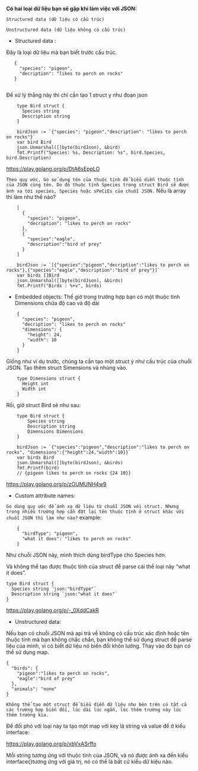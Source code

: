 **Có hai loại dữ liệu bạn sẽ gặp khi làm việc với JSON:**

`Structured data (dữ liệu có cấu trúc)`

`Unstructured data (dữ liệu không có cấu trúc)`

-  Structured data : 

Đây là loại dữ liệu mà bạn biết trước cấu trúc. 

``` 
   {
     "species": "pigeon",
     "decription": "likes to perch on rocks"
   }
    
```
Để xử lý thằng này thì chỉ cần tạo 1 struct y như đoạn json 
```
    type Bird struct {
      Species string
      Description string
    }
```
```
    birdJson := `{"species": "pigeon","description": "likes to perch on rocks"}`
    var bird Bird	
    json.Unmarshal([]byte(birdJson), &bird)
    fmt.Printf("Species: %s, Description: %s", bird.Species, bird.Description)
```
https://play.golang.org/p/DtA6sEppLO

``
Theo quy ước, Go sử dụng tên của thuộc tính để biểu diễn thuộc tính của JSON cùng tên. Do đó thuộc tính Species trong struct Bird sẽ được ánh xạ tới species, Species hoặc sPeCiEs của chuỗi JSON.
``
Nếu là array thì làm như thế nào? 
```
    [
      {
        "species": "pigeon",
        "decription": "likes to perch on rocks"
      },
      {
        "species":"eagle",
        "description":"bird of prey"
      }
    ]
```
```
    birdJson := `[{"species":"pigeon","decription":"likes to perch on rocks"},{"species":"eagle","description":"bird of prey"}]`
    var birds []Bird
    json.Unmarshal([]byte(birdJson), &birds)
    fmt.Printf("Birds : %+v", birds)
```
- Embedded objects:
Thế giờ trong trường hợp bạn có một thuộc tính Dimensions chứa độ cao và độ dài 
```
    {
      "species": "pigeon",
      "decription": "likes to perch on rocks"
      "dimensions": {
        "height": 24,
        "width": 10
      }
    }
```

Giống như ví dụ trước, chúng ta cần tạo một struct ý như cấu trúc của chuỗi JSON. Tạo thêm struct Simensions và nhúng vào.

```
    type Dimensions struct {
      Height int
      Width int
    }
``` 

 
Rồi, giờ struct Bird sẽ như sau:
```
    type Bird struct {
        Species string
        Description string
        Dimensions Dimensions
    }
```

```
    birdJson := `{"species":"pigeon","description":"likes to perch on rocks", "dimensions":{"height":24,"width":10}}`
    var birds Bird
    json.Unmarshal([]byte(birdJson), &birds)
    fmt.Printf(bird)
    // {pigeon likes to perch on rocks {24 10}}
```

https://play.golang.org/p/zOUMUNH4w9

- Custom attribute names:

``
Go dùng quy ước để ánh xạ dữ liệu từ chuỗi JSON với struct. Nhưng trong nhiều trường hợp cần đặt lại tên thuộc tính ở struct khác với chuỗi JSON thì làm như nào?
``
example: 
```
    {
      "birdType": "pigeon",
      "what it does": "likes to perch on rocks"
    }
```
Như chuỗi JSON này, mình thích dùng birdType cho Species hơn.

Và không thể tạo được thuộc tính của struct để parse cái thể loại này “what it does”.

```
type Bird struct {
  Species string `json:"birdType"`
  Description string `json:"what it does"`
}
```

https://play.golang.org/p/-_0XddCakR

- Unstructured data:

Nếu bạn có chuỗi JSON mà api trả về không có cấu trúc xác định hoặc tên thuộc tính mà bạn không chắc chắn, bạn không thể sử dụng struct để parse liệu của mình, vì có biết dữ liệu nó biến đổi khôn lường. Thay vào đó bạn có thể sử dụng map.

```
{
  "birds": {
    "pigeon":"likes to perch on rocks",
    "eagle":"bird of prey"
  },
  "animals": "none"
}
```
``
Không thể tạo một struct để biểu diễn dữ liệu như bên trên có tất cả các trường hợp biến đổi, lúc dài lúc ngắn, lúc thêm trường này lúc thêm trường kia.
``

Để đối phó với loại này ta tạo một map với key là string và value để ở kiểu interface:

https://play.golang.org/p/xbVxASrffo


Mỗi string tương ứng với thuộc tính của JSON, và nó được ánh xa đến kiểu interface{}tương ứng với giá trị, nó có thể là bất cứ kiểu dữ kiệu nào.